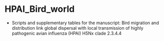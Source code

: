 # HPAI_Bird_world

- Scripts and supplementary tables for the manuscript: Bird migration and distribution link global dispersal with local transmission of highly pathogenic avian influenza (HPAI) H5Nx clade 2.3.4.4
